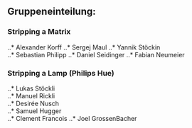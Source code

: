 ## Gruppeneinteilung:

### Stripping a Matrix

..* Alexander Korff
..* Sergej Maul	
..* Yannik Stöckin	
..* Sebastian Philipp
..* Daniel Seidinger
..* Fabian Neumeier

### Stripping a Lamp (Philips Hue)

..* Lukas Stöckli	
..* Manuel Rickli	
..* Desirée Nusch	
..* Samuel Hugger	
..* Clement Francois 
..* Joel GrossenBacher